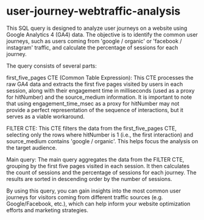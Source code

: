 # user-journey-webtraffic-analysis

This SQL query is designed to analyze user journeys on a website using Google Analytics 4 (GA4) data. The objective is to identify the common user journeys, such as users coming from 'google / organic' or 'facebook / instagram' traffic, and calculate the percentage of sessions for each journey.

The query consists of several parts:

first_five_pages CTE (Common Table Expression): This CTE processes the raw GA4 data and extracts the first five pages visited by users in each session, along with their engagement time in milliseconds (used as a proxy for hitNumber) and the source_medium information. It is important to note that using engagement_time_msec as a proxy for hitNumber may not provide a perfect representation of the sequence of interactions, but it serves as a viable workaround.

FILTER CTE: This CTE filters the data from the first_five_pages CTE, selecting only the rows where hitNumber is 1 (i.e., the first interaction) and source_medium contains 'google / organic'. This helps focus the analysis on the target audience.

Main query: The main query aggregates the data from the FILTER CTE, grouping by the first five pages visited in each session. It then calculates the count of sessions and the percentage of sessions for each journey. The results are sorted in descending order by the number of sessions.

By using this query, you can gain insights into the most common user journeys for visitors coming from different traffic sources (e.g. Google/Facebook, etc.), which can help inform your website optimization efforts and marketing strategies.

